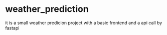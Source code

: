 # weather_prediction
it is a small weather predicion project with a basic frontend and a api call by fastapi
